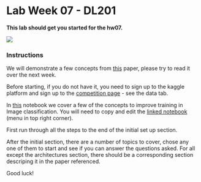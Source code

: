 # Lab Week 07 - DL201

**This lab should get you started for the hw07.**

![](../hw/figs/competition_page.png)  

### Instructions 
  
We will demonstrate a few concepts from [this](https://arxiv.org/abs/1812.01187?utm_source=feedburner&utm_medium=feed&utm_campaign=Feed%3A+arxiv%2FQSXk+%28ExcitingAds%21+cs+updates+on+arXiv.org%29) paper, please try to read it over the next week.  
    
Before starting, if you do not have it, you need to sign up to the kaggle platform and sign up to the [competition page](https://www.kaggle.com/competitions/bird-watch-spring-2023) - see the data tab.
    
In [this](https://www.kaggle.com/dmitryrekesh/w251-week07-lab) notebook we cover a few of the concepts to improve training in Image classification. You will need to copy and edit the [linked notebook](https://www.kaggle.com/dmitryrekesh/w251-week07-lab) (menu in top right corner). 
  
First run through all the steps to the end of the initial set up section.  
  
After the initial section, there are a number of topics to cover, chose any one of them to start and see if you can answer the questions asked. For all except the architectures section, there should be a corresponding section descriping it in the paper referenced.   
      
Good luck! 

